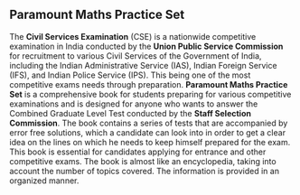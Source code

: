 <h2>Paramount Maths Practice Set </h2>

<p>The <strong>Civil Services Examination</strong> (CSE) is a nationwide competitive examination in India conducted by the <strong>Union Public Service Commission</strong> for recruitment to various Civil Services of the Government of India, including the Indian Administrative Service (IAS), Indian Foreign Service (IFS), and Indian Police Service (IPS). This being one of the most competitive exams needs through preparation.&nbsp;<strong>Paramount Maths Practice Set</strong> is a comprehensive book for students preparing for various competitive examinations and is designed for anyone who wants to answer the Combined Graduate Level Test conducted by the <strong>Staff Selection Commission</strong>. The book contains a series of tests that are accompanied by error free solutions, which a candidate can look into in order to get a clear idea on the lines on which he needs to keep himself prepared for the exam. This book is essential for candidates applying for entrance and other competitive exams. The book is almost like an encyclopedia, taking into account the number of topics covered. The information is provided in an organized manner.</p>
